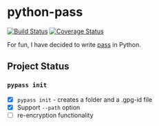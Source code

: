 # python-pass

[![Build Status](https://travis-ci.org/ReAzem/python-pass.svg?branch=master)](https://travis-ci.org/ReAzem/python-pass) [![Coverage Status](https://img.shields.io/coveralls/ReAzem/python-pass.svg)](https://coveralls.io/r/ReAzem/python-pass?branch=master)

For fun, I have decided to write [pass](http://www.passwordstore.org/) in Python.

## Project Status

### ```pypass init```

- [X] ```pypass init``` -  creates a folder and a .gpg-id file
- [X] Support ```--path``` option
- [ ] re-encryption functionality
